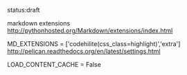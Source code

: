 status:draft


markdown extensions http://pythonhosted.org/Markdown/extensions/index.html

MD_EXTENSIONS = ['codehilite(css_class=highlight)','extra'] http://pelican.readthedocs.org/en/latest/settings.html

LOAD_CONTENT_CACHE = False


